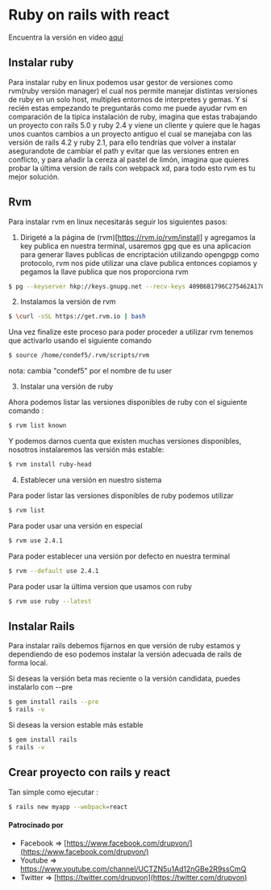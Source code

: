 # Ruby on rails with react

Encuentra la versión en video [aquí](www.youtube.com)
 
## Instalar ruby

Para instalar ruby en linux podemos usar gestor de versiones como rvm(ruby versión manager) el cual nos permite manejar distintas versiones de ruby en un solo host, multiples entornos de interpretes y gemas.
Y si recién estas empezando te preguntarás como me puede ayudar rvm en comparación de la tipica instalación de ruby, imagina que estas trabajando un proyecto con rails 5.0 y ruby 2.4 y viene un cliente y quiere que le hagas unos cuantos cambios a un proyecto antiguo el cual se manejaba con las versión de rails 4.2 y ruby 2.1, para ello tendrías que volver a instalar asegurandote de cambiar el path y evitar que las versiones entren en conflicto, y para añadir la cereza al pastel de limón, imagina que quieres probar la última version de rails con webpack xd, para todo esto rvm es tu mejor solución.

## Rvm
Para instalar rvm en linux necesitarás seguir los siguientes pasos:
1. Dirigeté a la página de (rvm)[https://rvm.io/rvm/install] y agregamos la key publica en nuestra terminal, usaremos gpg que es una aplicacion para generar llaves publicas de encriptación utilizando opengpgp como protocolo, rvm nos pide utilizar una clave publica entonces copiamos y pegamos la llave publica que nos proporciona rvm

```sh
$ pg --keyserver hkp://keys.gnupg.net --recv-keys 409B6B1796C275462A1703113804BB82D39DC0E3
```

2. Instalamos la versión de rvm

```sh
$ \curl -sSL https://get.rvm.io | bash
```

Una vez finalize este proceso para poder proceder a utilizar rvm tenemos que activarlo usando el siguiente comando

```sh
$ source /home/condef5/.rvm/scripts/rvm 
```

nota: cambia "condef5" por el nombre de tu user

3. Instalar una versión de ruby

Ahora podemos listar las versiones disponibles de ruby con el siguiente comando :

```sh
$ rvm list known
```

Y podemos darnos cuenta que existen muchas versiones disponibles, nosotros instalaremos las versión más estable:

```sh
$ rvm install ruby-head
```

4. Establecer una versión en nuestro sistema

Para poder listar las versiones disponibles de ruby podemos utilizar 

```sh
$ rvm list
```

Para poder usar una versión en especial 

```sh
$ rvm use 2.4.1
```

Para poder establecer una versión por defecto en nuestra terminal 

```sh
$ rvm --default use 2.4.1
```

Para poder usar la última version que usamos con ruby 

```sh
$ rvm use ruby --latest
```


## Instalar Rails 

Para instalar rails debemos fijarnos en que versión de ruby estamos y dependiendo de eso podemos instalar la versión adecuada de rails de forma local. 

Si deseas la versión beta mas reciente o la versión candidata, puedes instalarlo con --pre

```sh
$ gem install rails --pre 
$ rails -v
```

Si deseas la version estable más estable

```sh
$ gem install rails
$ rails -v
```

## Crear proyecto con rails y react

Tan simple como ejecutar :

```sh
$ rails new myapp --webpack=react
```

#### Patrocinado por 

* Facebook => [https://www.facebook.com/drupvon/](https://www.facebook.com/drupvon/) 
* Youtube => https://www.youtube.com/channel/UCTZN5u1Ad12nGBe2R9ssCmQ 
* Twitter => [https://twitter.com/drupvon](https://twitter.com/drupvon)  
